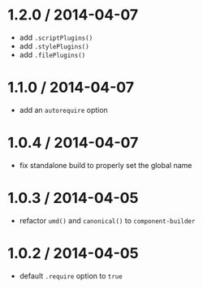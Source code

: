 
1.2.0 / 2014-04-07
==================

* add `.scriptPlugins()`
* add `.stylePlugins()`
* add `.filePlugins()`

1.1.0 / 2014-04-07
==================

* add an `autorequire` option

1.0.4 / 2014-04-07
==================

* fix standalone build to properly set the global name

1.0.3 / 2014-04-05
==================

* refactor `umd()` and `canonical()` to `component-builder`

1.0.2 / 2014-04-05
==================

* default `.require` option to `true`
